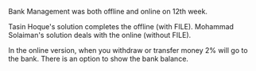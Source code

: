 Bank Management was both offline and online on 12th week.

Tasin Hoque's solution completes the offline (with FILE).
Mohammad Solaiman's solution deals with the online (without FILE).

In the online version, when you withdraw or transfer money 2% will
go to the bank. There is an option to show the bank balance.
